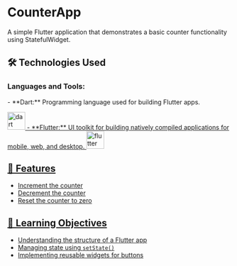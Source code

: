# CounterApp

A simple Flutter application that demonstrates a basic counter functionality using StatefulWidget.

## 🛠️ Technologies Used
<h3 align="left">Languages and Tools:</h3>
- **Dart:** Programming language used for building Flutter apps.
<p align="left"> <a href="https://dart.dev" target="_blank" rel="noreferrer"> 
<img src="https://www.vectorlogo.zone/logos/dartlang/dartlang-icon.svg" alt="dart" width="40" height="40"/> 
- **Flutter:** UI toolkit for building natively compiled applications for mobile, web, and desktop.
<img src="https://www.vectorlogo.zone/logos/flutterio/flutterio-icon.svg" alt="flutter" width="40" height="40"/> 
</p>


## 📱 Features
- Increment the counter
- Decrement the counter
- Reset the counter to zero

## 🎯 Learning Objectives
- Understanding the structure of a Flutter app
- Managing state using `setState()`
- Implementing reusable widgets for buttons
